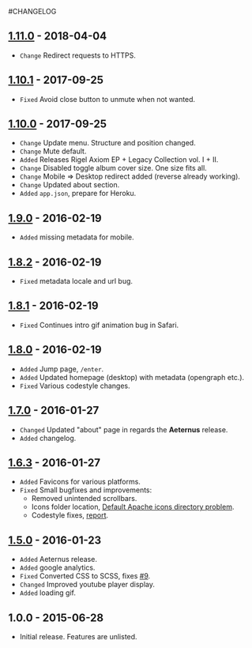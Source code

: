 #CHANGELOG

## [1.11.0](https://github.com/cenobitedk/cepheus/releases/tag/v1.11.0) - 2018-04-04
- `Change` Redirect requests to HTTPS.

## [1.10.1](https://github.com/cenobitedk/cepheus/releases/tag/v1.10.1) - 2017-09-25
- `Fixed` Avoid close button to unmute when not wanted.

## [1.10.0](https://github.com/cenobitedk/cepheus/releases/tag/v1.10.0) - 2017-09-25
- `Change` Update menu. Structure and position changed.
- `Change` Mute default.
- `Added` Releases Rigel Axiom EP + Legacy Collection vol. I + II.
- `Change` Disabled toggle album cover size. One size fits all.
- `Change` Mobile => Desktop redirect added (reverse already working).
- `Change` Updated about section.
- `Added` `app.json`, prepare for Heroku.

## [1.9.0](https://github.com/cenobitedk/cepheus/releases/tag/v1.9.0) - 2016-02-19
- `Added` missing metadata for mobile.

## [1.8.2](https://github.com/cenobitedk/cepheus/releases/tag/v1.8.2) - 2016-02-19
- `Fixed` metadata locale and url bug.

## [1.8.1](https://github.com/cenobitedk/cepheus/releases/tag/v1.8.1) - 2016-02-19
- `Fixed` Continues intro gif animation bug in Safari.

## [1.8.0](https://github.com/cenobitedk/cepheus/releases/tag/v1.8.0) - 2016-02-19
- `Added` Jump page, `/enter`.
- `Added` Updated homepage (desktop) with metadata (opengraph etc.).
- `Fixed` Various codestyle changes.

## [1.7.0](https://github.com/cenobitedk/cepheus/releases/tag/v1.7.0) - 2016-01-27
- `Changed` Updated "about" page in regards the **Aeternus** release.
- `Added` changelog.

## [1.6.3](https://github.com/cenobitedk/cepheus/releases/tag/v1.6.3) - 2016-01-27
- `Added` Favicons for various platforms.
- `Fixed` Small bugfixes and improvements:
	- Removed unintended scrollbars.  
  	- Icons folder location, [Default Apache icons directory problem](http://www.electrictoolbox.com/apache-icons-directory/).  
  	- Codestyle fixes, [report](https://www.codacy.com/app/j-hasseriis/cepheus/commit?bid=3085146&cid=26038038).  

## [1.5.0](https://github.com/cenobitedk/cepheus/releases/tag/v1.5) - 2016-01-23
- `Added` Aeternus release.
- `Added` google analytics.
- `Fixed` Converted CSS to SCSS, fixes [#9](https://github.com/cenobitedk/cepheus/issues/9).
- `Changed` Improved youtube player display.
- `Added` loading gif.

## 1.0.0 - 2015-06-28
- Initial release. Features are unlisted.
